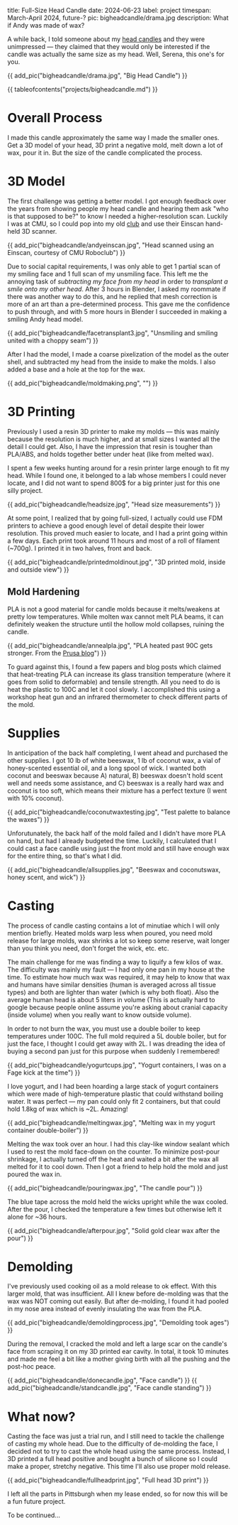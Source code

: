 title: Full-Size Head Candle
date: 2024-06-23
label: project
timespan: March-April 2024, future-?
pic: bigheadcandle/drama.jpg
description: What if Andy was made of wax?

A while back, I told someone about my [head candles](../headcandles) and they were unimpressed — they claimed that they would only be interested if the candle was actually the same size as my head. Well, Serena, this one's for you.

{{ add_pic("bigheadcandle/drama.jpg", "Big Head Candle") }}

{{ tableofcontents("projects/bigheadcandle.md") }}

# Overall Process
I made this candle approximately the same way I made the smaller ones. Get a 3D model of your head, 3D print a negative mold, melt down a lot of wax, pour it in. But the size of the candle complicated the process.

# 3D Model
The first challenge was getting a better model. I got enough feedback over the years from showing people my head candle and hearing them ask "who is that supposed to be?" to know I needed a higher-resolution scan. Luckily I was at CMU, so I could pop into my old [club]() and use their Einscan hand-held 3D scanner. 

{{ add_pic("bigheadcandle/andyeinscan.jpg", "Head scanned using an Einscan, courtesy of CMU Roboclub") }}

Due to social capital requirements, I was only able to get 1 partial scan of my smiling face and 1 full scan of my unsmiling face. This left me the annoying task of _subtracting my face from my head_ in order to _transplant a smile onto my other head_. After 3 hours in Blender, I asked my roommate if there was another way to do this, and he replied that mesh correction is more of an art than a pre-determined process. This gave me the confidence to push through, and with 5 more hours in Blender I succeeded in making a smiling Andy head model.  

{{ add_pic("bigheadcandle/facetransplant3.jpg", "Unsmiling and smiling united with a choppy seam") }}

After I had the model, I made a coarse pixelization of the model as the outer shell, and subtracted my head from the inside to make the molds. I also added a base and a hole at the top for the wax.

{{ add_pic("bigheadcandle/moldmaking.png", "") }}

# 3D Printing
Previously I used a resin 3D printer to make my molds — this was mainly because the resolution is much higher, and at small sizes I wanted all the detail I could get. Also, I have the impression that resin is tougher than PLA/ABS, and holds together better under heat (like from melted wax).

I spent a few weeks hunting around for a resin printer large enough to fit my head. While I found one, it belonged to a lab whose members I could never locate, and I did not want to spend 800$ for a big printer just for this one silly project.

{{ add_pic("bigheadcandle/headsize.jpg", "Head size measurements") }}

At some point, I realized that by going full-sized, I actually could use FDM printers to achieve a good enough level of detail despite their lower resolution. This proved much easier to locate, and I had a print going within a few days. Each print took around 11 hours and most of a roll of filament (~700g). I printed it in two halves, front and back.

{{ add_pic("bigheadcandle/printedmoldinout.jpg", "3D printed mold, inside and outside view") }}

## Mold Hardening
PLA is not a good material for candle molds because it melts/weakens at pretty low temperatures. While molten wax cannot melt PLA beams, it can definitely weaken the structure until the hollow mold collapses, ruining the candle. 

{{ add_pic("bigheadcandle/annealpla.jpg", "PLA heated past 90C gets stronger. From the <a target='_blank' href='https://blog.prusa3d.com/how-to-improve-your-3d-prints-with-annealing_31088/'>Prusa blog</a>") }}


To guard against this, I found a few papers and blog posts which claimed that heat-treating PLA can increase its glass transition temperature (where it goes from solid to deformable) and tensile strength. All you need to do is heat the plastic to 100C and let it cool slowly. I accomplished this using a workshop heat gun and an infrared thermometer to check different parts of the mold.

# Supplies

In anticipation of the back half completing, I went ahead and purchased the other supplies. I got 10 lb of white beeswax, 1 lb of coconut wax, a vial of honey-scented essential oil, and a long spool of wick. I wanted both coconut and beeswax because A) natural, B) beeswax doesn't hold scent well and needs some assistance, and C) beeswax is a really hard wax and coconut is too soft, which means their mixture has a perfect texture (I went with 10% coconut).

{{ add_pic("bigheadcandle/coconutwaxtesting.jpg", "Test palette to balance the waxes") }}

Unforutunately, the back half of the mold failed and I didn't have more PLA on hand, but had I already budgeted the time. Luckily, I calculated that I could cast a face candle using just the front mold and still have enough wax for the entire thing, so that's what I did. 

{{ add_pic("bigheadcandle/allsupplies.jpg", "Beeswax and coconutswax, honey scent, and wick") }}


# Casting
The process of candle casting contains a lot of minutiae which I will only mention briefly. Heated molds warp less when poured, you need mold release for large molds, wax shrinks a lot so keep some reserve, wait longer than you think you need, don't forget the wick, etc. etc.

The main challenge for me was finding a way to liquify a few kilos of wax. The difficulty was mainly my fault — I had only one pan in my house at the time. To estimate how much wax was required, it may help to know that wax and humans have similar densities (human is averaged across all tissue types) and both are lighter than water (which is why both float). Also the average human head is about 5 liters in volume (This is actually hard to google because people online assume you're asking about cranial capacity (inside volume) when you really want to know outside volume).

 In order to not burn the wax, you must use a double boiler to keep temperatures under 100C. The full mold required a 5L double boiler, but for just the face, I thought I could get away with 2L. I was dreading the idea of buying a second pan just for this purpose when suddenly I remembered! 

{{ add_pic("bigheadcandle/yogurtcups.jpg", "Yogurt containers, I was on a Fage kick at the time") }}

I love yogurt, and I had been hoarding a large stack of yogurt containers which were made of high-temperature plastic that could withstand boiling water. It was perfect — my pan could only fit 2 containers, but that could hold 1.8kg of wax which is ~2L. Amazing!

{{ add_pic("bigheadcandle/meltingwax.jpg", "Melting wax in my yogurt container double-boiler") }}

Melting the wax took over an hour. I had this clay-like window sealant which I used to rest the mold face-down on the counter. To minimize post-pour shrinkage, I actually turned off the heat and waited a bit after the wax all melted for it to cool down. Then I got a friend to help hold the mold and just poured the wax in. 

{{ add_pic("bigheadcandle/pouringwax.jpg", "The candle pour") }}

The blue tape across the mold held the wicks upright while the wax cooled. After the pour, I checked the temperature a few times but otherwise left it alone for ~36 hours.

{{ add_pic("bigheadcandle/afterpour.jpg", "Solid gold clear wax after the pour") }}

# Demolding
I've previously used cooking oil as a mold release to ok effect. With this larger mold, that was insufficient. All I knew before de-molding was that the wax was NOT coming out easily. But after de-molding, I found it had pooled in my nose area instead of evenly insulating the wax from the PLA.

{{ add_pic("bigheadcandle/demoldingprocess.jpg", "Demolding took ages") }}

During the removal, I cracked the mold and left a large scar on the candle's face from scraping it on my 3D printed ear cavity. In total, it took 10 minutes and made me feel a bit like a mother giving birth with all the pushing and the post-hoc peace.

{{ add_pic("bigheadcandle/donecandle.jpg", "Face candle") }}
{{ add_pic("bigheadcandle/standcandle.jpg", "Face candle standing") }}


# What now? 
Casting the face was just a trial run, and I still need to tackle the challenge of casting my whole head. Due to the difficulty of de-molding the face, I decided not to try to cast the whole head using the same process. Instead, I 3D printed a full head positive and bought a bunch of silicone so I could make a proper, stretchy negative. This time I'll also use proper mold release. 

{{ add_pic("bigheadcandle/fullheadprint.jpg", "Full head 3D print") }}

I left all the parts in Pittsburgh when my lease ended, so for now this will be a fun future project. 

To be continued...




